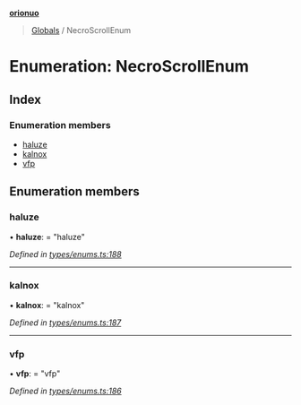 **[orionuo](../README.md)**

> [Globals](../globals.md) / NecroScrollEnum

# Enumeration: NecroScrollEnum

## Index

### Enumeration members

* [haluze](necroscrollenum.md#haluze)
* [kalnox](necroscrollenum.md#kalnox)
* [vfp](necroscrollenum.md#vfp)

## Enumeration members

### haluze

•  **haluze**:  = "haluze"

*Defined in [types/enums.ts:188](https://github.com/msviha/orionuo/blob/8a6e7bf/src/types/enums.ts#L188)*

___

### kalnox

•  **kalnox**:  = "kalnox"

*Defined in [types/enums.ts:187](https://github.com/msviha/orionuo/blob/8a6e7bf/src/types/enums.ts#L187)*

___

### vfp

•  **vfp**:  = "vfp"

*Defined in [types/enums.ts:186](https://github.com/msviha/orionuo/blob/8a6e7bf/src/types/enums.ts#L186)*
